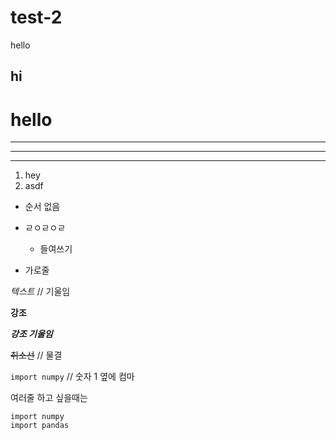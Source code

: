 # test-2
hello

## hi

# hello

---

---


***

1. hey
2. asdf



- 순서 없음
- ㄹㅇㄹㅇㄹ
  - 들여쓰기

- 가로줄

*텍스트*    // 기울임

**강조**

***강조 기울임***

~~취소선~~  // 물결

`import numpy` // 숫자 1 옆에 컴마

여러줄 하고 싶을때는

```
import numpy
import pandas

```



